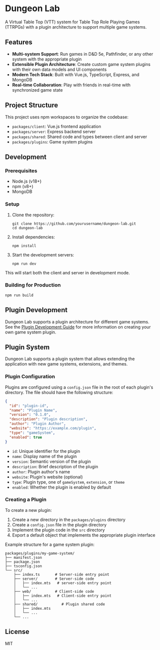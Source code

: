 # Dungeon Lab

A Virtual Table Top (VTT) system for Table Top Role Playing Games (TTRPGs) with a plugin architecture to support multiple game systems.

## Features

- **Multi-system Support**: Run games in D&D 5e, Pathfinder, or any other system with the appropriate plugin
- **Extensible Plugin Architecture**: Create custom game system plugins with their own data models and UI components
- **Modern Tech Stack**: Built with Vue.js, TypeScript, Express, and MongoDB
- **Real-time Collaboration**: Play with friends in real-time with synchronized game state

## Project Structure

This project uses npm workspaces to organize the codebase:

- `packages/client`: Vue.js frontend application
- `packages/server`: Express backend server
- `packages/shared`: Shared code and types between client and server
- `packages/plugins`: Game system plugins

## Development

### Prerequisites

- Node.js (v18+)
- npm (v8+)
- MongoDB

### Setup

1. Clone the repository:
   ```
   git clone https://github.com/yourusername/dungeon-lab.git
   cd dungeon-lab
   ```

2. Install dependencies:
   ```
   npm install
   ```

3. Start the development servers:
   ```
   npm run dev
   ```

This will start both the client and server in development mode.

### Building for Production

```
npm run build
```

## Plugin Development

Dungeon Lab supports a plugin architecture for different game systems. See the [Plugin Development Guide](docs/plugin-development.md) for more information on creating your own game system plugin.

## Plugin System

Dungeon Lab supports a plugin system that allows extending the application with new game systems, extensions, and themes.

### Plugin Configuration

Plugins are configured using a `config.json` file in the root of each plugin's directory. The file should have the following structure:

```json
{
  "id": "plugin-id",
  "name": "Plugin Name",
  "version": "0.1.0",
  "description": "Plugin description",
  "author": "Plugin Author",
  "website": "https://example.com/plugin",
  "type": "gameSystem",
  "enabled": true
}
```

- `id`: Unique identifier for the plugin
- `name`: Display name of the plugin
- `version`: Semantic version of the plugin
- `description`: Brief description of the plugin
- `author`: Plugin author's name
- `website`: Plugin's website (optional)
- `type`: Plugin type, one of `gameSystem`, `extension`, or `theme`
- `enabled`: Whether the plugin is enabled by default

### Creating a Plugin

To create a new plugin:

1. Create a new directory in the `packages/plugins` directory
2. Create a `config.json` file in the plugin directory
3. Implement the plugin code in the `src` directory
4. Export a default object that implements the appropriate plugin interface

Example structure for a game system plugin:

```
packages/plugins/my-game-system/
├── manifest.json
├── package.json
├── tsconfig.json
└── src/
    ├── index.ts       # Server-side entry point
    ├── server/        # Server-side code
    │   ├── index.mts   # server-side entry point
    │   └── ...
    ├── web/           # Client-side code
    │   ├── index.mts   # Client-side entry point
    │   └── ...
    ├── shared/           # Plugin shared code
    │   ├── index.mts   
    │   └── ...
    └── ...
```

## License

MIT